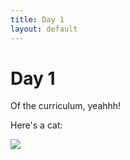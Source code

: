 ```yaml
---
title: Day 1
layout: default
--- 
```


# Day 1

Of the curriculum, yeahhh!

Here's a cat:

![](https://placekitten.com/408/187)
